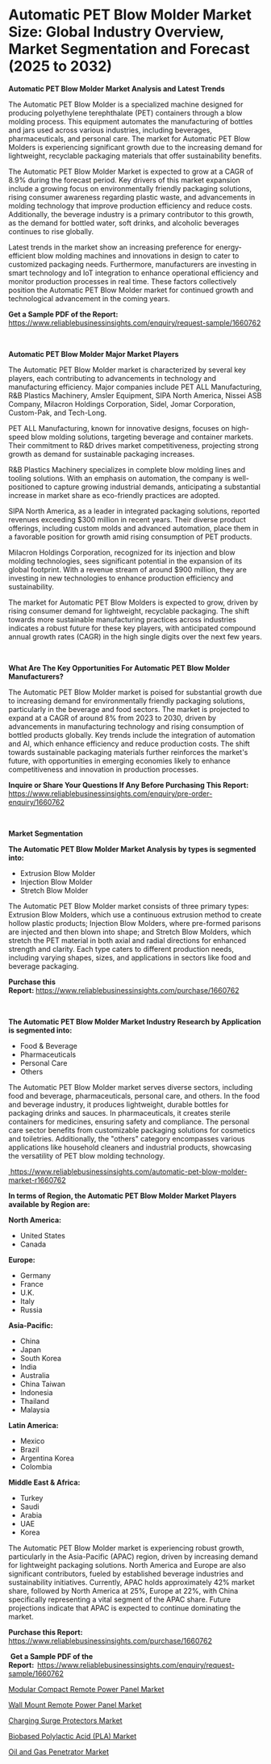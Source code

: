 <p><h1>Automatic PET Blow Molder Market Size: Global Industry Overview, Market Segmentation and Forecast (2025 to 2032)</h1></p><p><strong>Automatic PET Blow Molder Market Analysis and Latest Trends</strong></p>
<p><p>The Automatic PET Blow Molder is a specialized machine designed for producing polyethylene terephthalate (PET) containers through a blow molding process. This equipment automates the manufacturing of bottles and jars used across various industries, including beverages, pharmaceuticals, and personal care. The market for Automatic PET Blow Molders is experiencing significant growth due to the increasing demand for lightweight, recyclable packaging materials that offer sustainability benefits.</p><p>The Automatic PET Blow Molder Market is expected to grow at a CAGR of 8.9% during the forecast period. Key drivers of this market expansion include a growing focus on environmentally friendly packaging solutions, rising consumer awareness regarding plastic waste, and advancements in molding technology that improve production efficiency and reduce costs. Additionally, the beverage industry is a primary contributor to this growth, as the demand for bottled water, soft drinks, and alcoholic beverages continues to rise globally.</p><p>Latest trends in the market show an increasing preference for energy-efficient blow molding machines and innovations in design to cater to customized packaging needs. Furthermore, manufacturers are investing in smart technology and IoT integration to enhance operational efficiency and monitor production processes in real time. These factors collectively position the Automatic PET Blow Molder market for continued growth and technological advancement in the coming years.</p></p>
<p><strong>Get a Sample PDF of the Report:&nbsp;</strong> <a href="https://www.reliablebusinessinsights.com/enquiry/request-sample/1660762?utm_campaign=62&utm_medium=2&utm_source=Github&utm_content=ia&utm_term=29032025&utm_id=automatic-pet-blow-molder">https://www.reliablebusinessinsights.com/enquiry/request-sample/1660762</a></p>
<p>&nbsp;</p>
<p><strong>Automatic PET Blow Molder Major Market Players</strong></p>
<p><p>The Automatic PET Blow Molder market is characterized by several key players, each contributing to advancements in technology and manufacturing efficiency. Major companies include PET ALL Manufacturing, R&B Plastics Machinery, Amsler Equipment, SIPA North America, Nissei ASB Company, Milacron Holdings Corporation, Sidel, Jomar Corporation, Custom-Pak, and Tech-Long.</p><p>PET ALL Manufacturing, known for innovative designs, focuses on high-speed blow molding solutions, targeting beverage and container markets. Their commitment to R&D drives market competitiveness, projecting strong growth as demand for sustainable packaging increases.</p><p>R&B Plastics Machinery specializes in complete blow molding lines and tooling solutions. With an emphasis on automation, the company is well-positioned to capture growing industrial demands, anticipating a substantial increase in market share as eco-friendly practices are adopted.</p><p>SIPA North America, as a leader in integrated packaging solutions, reported revenues exceeding $300 million in recent years. Their diverse product offerings, including custom molds and advanced automation, place them in a favorable position for growth amid rising consumption of PET products.</p><p>Milacron Holdings Corporation, recognized for its injection and blow molding technologies, sees significant potential in the expansion of its global footprint. With a revenue stream of around $900 million, they are investing in new technologies to enhance production efficiency and sustainability.</p><p>The market for Automatic PET Blow Molders is expected to grow, driven by rising consumer demand for lightweight, recyclable packaging. The shift towards more sustainable manufacturing practices across industries indicates a robust future for these key players, with anticipated compound annual growth rates (CAGR) in the high single digits over the next few years.</p></p>
<p>&nbsp;</p>
<p><strong>What Are The Key Opportunities For Automatic PET Blow Molder Manufacturers?</strong></p>
<p><p>The Automatic PET Blow Molder market is poised for substantial growth due to increasing demand for environmentally friendly packaging solutions, particularly in the beverage and food sectors. The market is projected to expand at a CAGR of around 8% from 2023 to 2030, driven by advancements in manufacturing technology and rising consumption of bottled products globally. Key trends include the integration of automation and AI, which enhance efficiency and reduce production costs. The shift towards sustainable packaging materials further reinforces the market's future, with opportunities in emerging economies likely to enhance competitiveness and innovation in production processes.</p></p>
<p><strong>Inquire or Share Your Questions If Any Before Purchasing This Report:</strong> <a href="https://www.reliablebusinessinsights.com/enquiry/pre-order-enquiry/1660762?utm_campaign=62&utm_medium=2&utm_source=Github&utm_content=ia&utm_term=29032025&utm_id=automatic-pet-blow-molder">https://www.reliablebusinessinsights.com/enquiry/pre-order-enquiry/1660762</a></p>
<p>&nbsp;</p>
<p><strong>Market Segmentation</strong></p>
<p><strong>The Automatic PET Blow Molder Market Analysis by types is segmented into:</strong></p>
<p><ul><li>Extrusion Blow Molder</li><li>Injection Blow Molder</li><li>Stretch Blow Molder</li></ul></p>
<p><p>The Automatic PET Blow Molder market consists of three primary types: Extrusion Blow Molders, which use a continuous extrusion method to create hollow plastic products; Injection Blow Molders, where pre-formed parisons are injected and then blown into shape; and Stretch Blow Molders, which stretch the PET material in both axial and radial directions for enhanced strength and clarity. Each type caters to different production needs, including varying shapes, sizes, and applications in sectors like food and beverage packaging.</p></p>
<p><strong>Purchase this Report:&nbsp;</strong><a href="https://www.reliablebusinessinsights.com/purchase/1660762?utm_campaign=62&utm_medium=2&utm_source=Github&utm_content=ia&utm_term=29032025&utm_id=automatic-pet-blow-molder">https://www.reliablebusinessinsights.com/purchase/1660762</a></p>
<p>&nbsp;</p>
<p><strong>The Automatic PET Blow Molder Market Industry Research by Application is segmented into:</strong></p>
<p><ul><li>Food & Beverage</li><li>Pharmaceuticals</li><li>Personal Care</li><li>Others</li></ul></p>
<p><p>The Automatic PET Blow Molder market serves diverse sectors, including food and beverage, pharmaceuticals, personal care, and others. In the food and beverage industry, it produces lightweight, durable bottles for packaging drinks and sauces. In pharmaceuticals, it creates sterile containers for medicines, ensuring safety and compliance. The personal care sector benefits from customizable packaging solutions for cosmetics and toiletries. Additionally, the "others" category encompasses various applications like household cleaners and industrial products, showcasing the versatility of PET blow molding technology.</p></p>
<p><a href="https://www.reliablebusinessinsights.com/automatic-pet-blow-molder-market-r1660762?utm_campaign=62&utm_medium=2&utm_source=Github&utm_content=ia&utm_term=29032025&utm_id=automatic-pet-blow-molder">&nbsp;https://www.reliablebusinessinsights.com/automatic-pet-blow-molder-market-r1660762</a></p>
<p><strong>In terms of Region, the Automatic PET Blow Molder Market Players available by Region are:</strong></p>
<p>
    <p> <strong> North America: </strong>
        <ul>
            <li>United States</li>
            <li>Canada</li>
        </ul>
        </p> 
    <p> <strong> Europe: </strong>
        <ul>
            <li>Germany</li>
            <li>France</li>
            <li>U.K.</li>
            <li>Italy</li>
            <li>Russia</li>
        </ul>
        </p> 
    <p> <strong> Asia-Pacific: </strong>
        <ul>
            <li>China</li>
            <li>Japan</li>
            <li>South Korea</li>
            <li>India</li>
            <li>Australia</li>
            <li>China Taiwan</li>
            <li>Indonesia</li>
            <li>Thailand</li>
            <li>Malaysia</li>
        </ul>
        </p> 
    <p> <strong> Latin America: </strong>
        <ul>
            <li>Mexico</li>
            <li>Brazil</li>
            <li>Argentina Korea</li>
            <li>Colombia</li>
        </ul>
        </p> 
    <p> <strong> Middle East & Africa: </strong>
        <ul>
            <li>Turkey</li>
            <li>Saudi</li>
            <li>Arabia</li>
            <li>UAE</li>
            <li>Korea</li>
        </ul>
    </p>
    </p>
<p><p>The Automatic PET Blow Molder market is experiencing robust growth, particularly in the Asia-Pacific (APAC) region, driven by increasing demand for lightweight packaging solutions. North America and Europe are also significant contributors, fueled by established beverage industries and sustainability initiatives. Currently, APAC holds approximately 42% market share, followed by North America at 25%, Europe at 22%, with China specifically representing a vital segment of the APAC share. Future projections indicate that APAC is expected to continue dominating the market.</p></p>
<p><strong>Purchase this Report: </strong><a href="https://www.reliablebusinessinsights.com/purchase/1660762?utm_campaign=62&utm_medium=2&utm_source=Github&utm_content=ia&utm_term=29032025&utm_id=automatic-pet-blow-molder">https://www.reliablebusinessinsights.com/purchase/1660762</a></p>
<p>&nbsp;<strong>Get a Sample PDF of the Report:&nbsp;&nbsp;</strong><a href="https://www.reliablebusinessinsights.com/enquiry/request-sample/1660762?utm_campaign=62&utm_medium=2&utm_source=Github&utm_content=ia&utm_term=29032025&utm_id=automatic-pet-blow-molder">https://www.reliablebusinessinsights.com/enquiry/request-sample/1660762</a></p>
<p><strong></strong></p>
<p><p><a href="https://github.com/seppelharjap/Market-Research-Report-List-1/blob/main/modular-compact-remote-power-panel-market.md?utm_campaign=62&utm_medium=2&utm_source=Github&utm_content=ia&utm_term=29032025&utm_id=automatic-pet-blow-molder">Modular Compact Remote Power Panel Market</a></p><p><a href="https://github.com/olesjaquah/Market-Research-Report-List-1/blob/main/wall-mount-remote-power-panel-market.md?utm_campaign=62&utm_medium=2&utm_source=Github&utm_content=ia&utm_term=29032025&utm_id=automatic-pet-blow-molder">Wall Mount Remote Power Panel Market</a></p><p><a href="https://github.com/kitsossadien/Market-Research-Report-List-1/blob/main/charging-surge-protectors-market.md?utm_campaign=62&utm_medium=2&utm_source=Github&utm_content=ia&utm_term=29032025&utm_id=automatic-pet-blow-molder">Charging Surge Protectors Market</a></p><p><a href="https://github.com/marteyfito9/Market-Research-Report-List-1/blob/main/biobased-polylactic-acid-pla-market.md?utm_campaign=62&utm_medium=2&utm_source=Github&utm_content=ia&utm_term=29032025&utm_id=automatic-pet-blow-molder">Biobased Polylactic Acid (PLA) Market</a></p><p><a href="https://github.com/fungkychiman/Market-Research-Report-List-1/blob/main/oil-and-gas-penetrator-market.md?utm_campaign=62&utm_medium=2&utm_source=Github&utm_content=ia&utm_term=29032025&utm_id=automatic-pet-blow-molder">Oil and Gas Penetrator Market</a></p></p>
